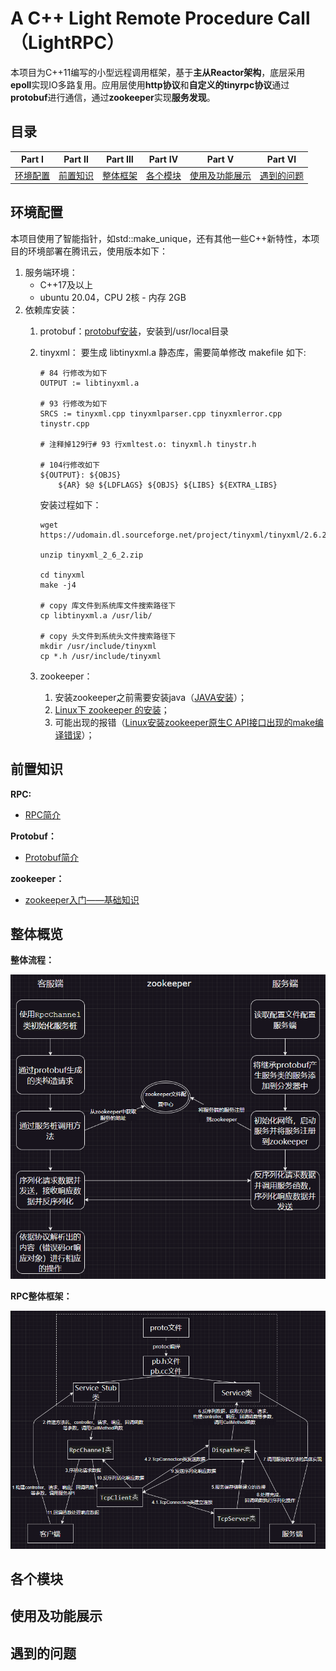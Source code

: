 # A C++ Light Remote Procedure Call（LightRPC）

本项目为C++11编写的小型远程调用框架，基于**主从Reactor架构**，底层采用**epoll**实现IO多路复用。应用层使用**http协议**和**自定义的tinyrpc协议**通过**protobuf**进行通信，通过**zookeeper**实现**服务发现**。

## 目录

|      Part Ⅰ      |      Part Ⅱ      |      Part Ⅲ      |      Part Ⅳ      |            Part Ⅴ            |   Part Ⅵ   |
| :----------------: | :----------------: | :----------------: | :----------------: | :----------------------------: | :---------: |
| [环境配置](#环境配置) | [前置知识](#前置知识) | [整体框架](#整体框架) | [各个模块](#各个模块) | [使用及功能展示](#使用及功能展示) | [遇到的问题]() |

## 环境配置

本项目使用了智能指针，如std::make_unique，还有其他一些C++新特性，本项目的环境部署在腾讯云，使用版本如下：

1. 服务端环境：
   * C++17及以上
   * ubuntu 20.04，CPU 2核 - 内存 2GB
2. 依赖库安装：
   1. protobuf：[protobuf安装](https://zhuanlan.zhihu.com/p/631291781)，安装到/usr/local目录
   2. tinyxml：
      要生成 libtinyxml.a 静态库，需要简单修改 makefile 如下:

      ```
      # 84 行修改为如下
      OUTPUT := libtinyxml.a

      # 93 行修改为如下
      SRCS := tinyxml.cpp tinyxmlparser.cpp tinyxmlerror.cpp tinystr.cpp 

      # 注释掉129行# 93 行xmltest.o: tinyxml.h tinystr.h

      # 104行修改如下
      ${OUTPUT}: ${OBJS}
          ${AR} $@ ${LDFLAGS} ${OBJS} ${LIBS} ${EXTRA_LIBS}
      ```

      安装过程如下：

      ```
      wget https://udomain.dl.sourceforge.net/project/tinyxml/tinyxml/2.6.2/tinyxml_2_6_2.zip

      unzip tinyxml_2_6_2.zip

      cd tinyxml
      make -j4

      # copy 库文件到系统库文件搜索路径下
      cp libtinyxml.a /usr/lib/

      # copy 头文件到系统头文件搜索路径下 
      mkdir /usr/include/tinyxml
      cp *.h /usr/include/tinyxml
      ```
   3. zookeeper：

      1. 安装zookeeper之前需要安装java（[JAVA安装](https://blog.csdn.net/qq_43329216/article/details/118385502)）；
      2. [Linux下 zookeeper 的安装](https://blog.csdn.net/shenmingxueIT/article/details/115755444?ops_request_misc=%257B%2522request%255Fid%2522%253A%2522169865410516800226512242%2522%252C%2522scm%2522%253A%252220140713.130102334.pc%255Fblog.%2522%257D&request_id=169865410516800226512242&biz_id=0&utm_medium=distribute.pc_search_result.none-task-blog-2~blog~first_rank_ecpm_v1~rank_v31_ecpm-4-115755444-null-null.nonecase&utm_term=zookeeper&spm=1018.2226.3001.4450)；
      3. 可能出现的报错（[Linux安装zookeeper原生C API接口出现的make编译错误](https://blog.csdn.net/weixin_43604792/article/details/103879578)）；

## 前置知识

**RPC:**

* [RPC简介](https://zhuanlan.zhihu.com/p/187560185#Rpc%E6%98%AF%E4%BB%80%E4%B9%88)

**Protobuf：**

* [Protobuf简介](https://blog.csdn.net/weixin_42905141/article/details/125272803)

**zookeeper：**

* [zookeeper入门——基础知识](https://blog.csdn.net/shenmingxueIT/article/details/116135815)

## 整体概览

**整体流程：**

![1700660750094](image/README/1700660750094.png)

**RPC整体框架：**

![1700668167972](image/README/1700668167972.png)

## 各个模块

## 使用及功能展示

## 遇到的问题
